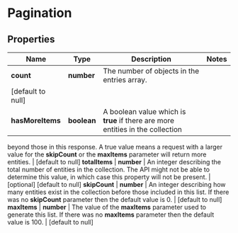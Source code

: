 # Pagination

## Properties
Name | Type | Description | Notes
------------ | ------------- | ------------- | -------------
**count** | **number** | The number of objects in the entries array.
 | [default to null]
**hasMoreItems** | **boolean** | A boolean value which is **true** if there are more entities in the collection
beyond those in this response. A true value means a request with a larger value
for the **skipCount** or the **maxItems** parameter will return more entities.
 | [default to null]
**totalItems** | **number** | An integer describing the total number of entities in the collection.
The API might not be able to determine this value,
in which case this property will not be present.
 | [optional] [default to null]
**skipCount** | **number** | An integer describing how many entities exist in the collection before
those included in this list. If there was no **skipCount** parameter then the
default value is 0.
 | [default to null]
**maxItems** | **number** | The value of the **maxItems** parameter used to generate this list.
If there was no **maxItems** parameter then the default value is 100.
 | [default to null]


